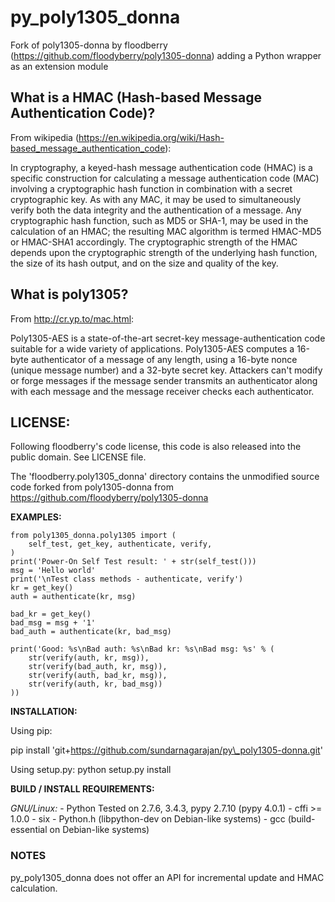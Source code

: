 py\_poly1305\_donna
===================

Fork of poly1305-donna by floodberry (<https://github.com/floodyberry/poly1305-donna>) adding a Python wrapper as an extension module

What is a HMAC (Hash-based Message Authentication Code)?
--------------------------------------------------------

From wikipedia (<https://en.wikipedia.org/wiki/Hash-based_message_authentication_code>):

In cryptography, a keyed-hash message authentication code (HMAC) is a specific construction for calculating a message authentication code (MAC) involving a cryptographic hash function in combination with a secret cryptographic key. As with any MAC, it may be used to simultaneously verify both the data integrity and the authentication of a message. Any cryptographic hash function, such as MD5 or SHA-1, may be used in the calculation of an HMAC; the resulting MAC algorithm is termed HMAC-MD5 or HMAC-SHA1 accordingly. The cryptographic strength of the HMAC depends upon the cryptographic strength of the underlying hash function, the size of its hash output, and on the size and quality of the key.

What is poly1305?
-----------------

From <http://cr.yp.to/mac.html>:

Poly1305-AES is a state-of-the-art secret-key message-authentication code suitable for a wide variety of applications. Poly1305-AES computes a 16-byte authenticator of a message of any length, using a 16-byte nonce (unique message number) and a 32-byte secret key. Attackers can't modify or forge messages if the message sender transmits an authenticator along with each message and the message receiver checks each authenticator.

LICENSE:
--------

Following floodberry's code license, this code is also released into the public domain. See LICENSE file.

The 'floodberry.poly1305\_donna' directory contains the unmodified source code forked from poly1305-donna from <https://github.com/floodyberry/poly1305-donna>

**EXAMPLES:**

~~~~ {.sourceCode .python}
from poly1305_donna.poly1305 import (
    self_test, get_key, authenticate, verify,
)
print('Power-On Self Test result: ' + str(self_test()))
msg = 'Hello world'
print('\nTest class methods - authenticate, verify')
kr = get_key()
auth = authenticate(kr, msg)

bad_kr = get_key()
bad_msg = msg + '1'
bad_auth = authenticate(kr, bad_msg)

print('Good: %s\nBad auth: %s\nBad kr: %s\nBad msg: %s' % (
    str(verify(auth, kr, msg)),
    str(verify(bad_auth, kr, msg)),
    str(verify(auth, bad_kr, msg)),
    str(verify(auth, kr, bad_msg))
))
~~~~

**INSTALLATION:**

Using pip:

pip install 'git+https://github.com/sundarnagarajan/py\_poly1305-donna.git'

Using setup.py: python setup.py install

**BUILD / INSTALL REQUIREMENTS:**

*GNU/Linux:* - Python Tested on 2.7.6, 3.4.3, pypy 2.7.10 (pypy 4.0.1) - cffi \>= 1.0.0 - six - Python.h (libpython-dev on Debian-like systems) - gcc (build-essential on Debian-like systems)

### NOTES

py\_poly1305\_donna does not offer an API for incremental update and HMAC calculation.
